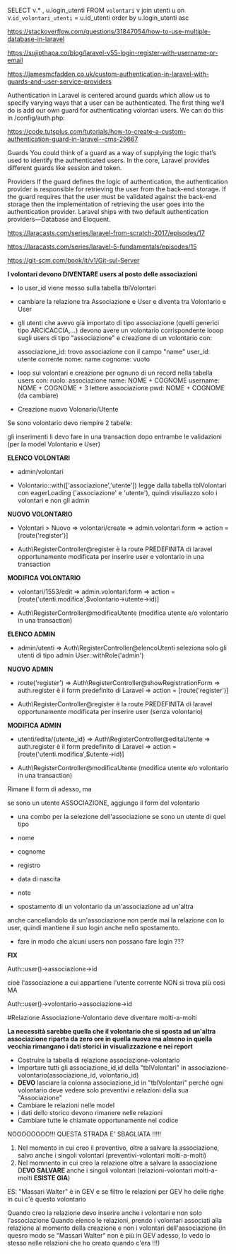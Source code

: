 


SELECT v.* , u.login_utenti 
FROM `volontari` v join utenti u on v.`id_volontari_utenti` = u.id_utenti 
order by u.login_utenti asc

https://stackoverflow.com/questions/31847054/how-to-use-multiple-database-in-laravel


https://sujipthapa.co/blog/laravel-v55-login-register-with-username-or-email



https://jamesmcfadden.co.uk/custom-authentication-in-laravel-with-guards-and-user-service-providers

Authentication in Laravel is centered around guards which allow us to specify varying ways that a user can be authenticated.
The first thing we’ll do is add our own guard for authenticating volontari users. We can do this in /config/auth.php:



https://code.tutsplus.com/tutorials/how-to-create-a-custom-authentication-guard-in-laravel--cms-29667

Guards
You could think of a guard as a way of supplying the logic that’s used to identify the authenticated users. In the core, Laravel provides different guards like session and token. 


Providers
If the guard defines the logic of authentication, the authentication provider is responsible for retrieving the user from the back-end storage. If the guard requires that the user must be validated against the back-end storage then the implementation of retrieving the user goes into the authentication provider. Laravel ships with two default authentication providers—Database and Eloquent.





https://laracasts.com/series/laravel-from-scratch-2017/episodes/17

https://laracasts.com/series/laravel-5-fundamentals/episodes/15



https://git-scm.com/book/it/v1/Git-sul-Server








**I volontari devono __DIVENTARE__ users al posto delle associazioni**

- lo user_id viene messo sulla tabella tblVolontari

- cambiare la relazione tra Associazione e User e diventa tra Volontario e User


- gli utenti che avevo già importato di tipo associazione (quelli generici tipo ARCICACCIA,...) devono avere un volontario corrispondente 
	looop sugli users di tipo "associazione" e creazione di un volontario con:

	associazione_id: trovo associazione con il campo "name"
	user_id: utente corrente
	nome: name
	cognome: vuoto



- loop sui volontari e creazione per ognuno di un record nella tabella users con:
 	ruolo: associazione
 	name: NOME + COGNOME
 	username: NOME + COGNOME + 3 lettere associazione
 	pwd: NOME + COGNOME (da cambiare) 






- Creazione nuovo Volonario/Utente

Se sono volontario devo riempire 2 tabelle:

gli inserimenti li devo fare in una transaction dopo entrambe le validazioni (per la model Volontario e User)



__ELENCO VOLONTARI__

- admin/volontari 

- Volontario::with(['associazione','utente']) legge dalla tabella tblVolontari con eagerLoading ('associazione' e 'utente'), quindi visuliazzo solo i volontari e non gli admin 

__NUOVO VOLONTARIO__

- Volontari > Nuovo => volontari/create => admin.volontari.form => action = [route('register')]

- Auth\RegisterController@register è la route PREDEFINITA di laravel opportunamente modificata per inserire user e volontario in una transaction


__MODIFICA VOLONTARIO__

- volontari/1553/edit => admin.volontari.form => action = [route('utenti.modifica',$volontario->utente->id)]  

- Auth\RegisterController@modificaUtente (modifica utente e/o volontario in una transaction)





__ELENCO ADMIN__

- admin/utenti => Auth\RegisterController@elencoUtenti seleziona solo gli utenti di tipo admin User::withRole('admin')


__NUOVO ADMIN__

- route('register') => Auth\RegisterController@showRegistrationForm => auth.register è il form predefinito di Laravel => action = [route('register')]

- Auth\RegisterController@register è la route PREDEFINITA di laravel opportunamente modificata per inserire user (senza volontario)


__MODIFICA ADMIN__

- utenti/edita/{utente_id} => Auth\RegisterController@editaUtente => auth.register è il form predefinito di Laravel => action = [route('utenti.modifica',$utente->id)]

- Auth\RegisterController@modificaUtente (modifica utente e/o volontario in una transaction)




Rimane il form di adesso, ma 

se sono un utente ASSOCIAZIONE, aggiungo il form del volontario

- una combo per la selezione dell'associazione se sono un utente di quel tipo 
- nome 
- cognome
- registro
- data di nascita
- note 



- spostamento di un volontario da un'associazione ad un'altra

anche cancellandolo da un'associazione non perde mai la relazione con lo user, quindi mantiene il suo login anche nello spostamento.


- fare in modo che alcuni users non possano fare login ???






__FIX__

Auth::user()->associazione->id 

cioè l'associazione a cui appartiene l'utente corrente NON si trova più cosi MA 

Auth::user()->volontario->associazione->id 




#Relazione Associazione-Volontario deve diventare molti-a-molti 

**La necessità  sarebbe quella che il volontario che si sposta ad un'altra associazione riparta da zero ore in quella nuova ma almeno in quella vecchia rimangano i dati storici in visualizzazione e nei report**


- Costruire la tabella di relazione associazione-volontario 
- Importare tutti gli associazione_id,id della "tblVolontari" in associazione-volontario(associazione_id, volontario_id)
- **DEVO** lasciare la colonna associazione_id in "tblVolontari" perché ogni volontario deve vedere solo preventivi e relazioni della sua "Associazione"
- Cambiare le relazioni nelle model
- i dati dello storico devono rimanere nelle relazioni
- Cambiare tutte le chiamate opportunamente nel codice



NOOOOOOOO!!!
QUESTA STRADA E' SBAGLIATA !!!!!


1) Nel momento in cui creo il preventivo, oltre a salvare la associazione, salvo anche i singoli volontari (preventivi-volontari molti-a-molti)
2) Nel momnento in cui creo la relazione oltre a salvare la associazione D**EVO SALVARE** anche i singoli volontari (relazioni-volontari molti-a-molti **ESISTE GIA**)


ES: "Massari Walter" è in GEV e se filtro le relazioni per GEV ho delle righe in cui c'è questo volontario

Quando creo la relazione devo inserire anche i volontari e non solo l'associazione
Quando elenco le relazioni, prendo i volontari associati alla relazione al momento della creazione e non i volontari dell'associazione (in quesro modo se "Massari Walter" non è più in GEV adesso, lo vedo lo stesso nelle relazioni che ho creato quando c'era !!!)


